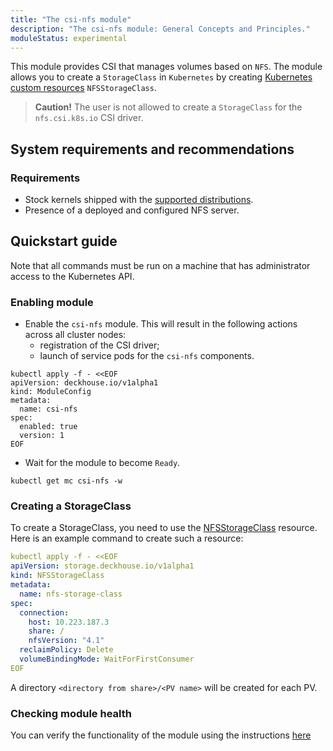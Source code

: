 ```yaml
---
title: "The csi-nfs module"
description: "The csi-nfs module: General Concepts and Principles."
moduleStatus: experimental
---
```


This module provides CSI that manages volumes based on `NFS`. The module allows you to create a `StorageClass` in `Kubernetes` by creating [Kubernetes custom resources](./cr.html#nfsstorageclass) `NFSStorageClass`.

> **Caution!** The user is not allowed to create a `StorageClass` for the `nfs.csi.k8s.io` CSI driver.

## System requirements and recommendations

### Requirements
- Stock kernels shipped with the [supported distributions](https://deckhouse.io/documentation/v1/supported_versions.html#linux).
- Presence of a deployed and configured NFS server.

## Quickstart guide

Note that all commands must be run on a machine that has administrator access to the Kubernetes API.

### Enabling module

- Enable the `csi-nfs` module. This will result in the following actions across all cluster nodes:
    - registration of the CSI driver;
    - launch of service pods for the `csi-nfs` components.

```shell
kubectl apply -f - <<EOF
apiVersion: deckhouse.io/v1alpha1
kind: ModuleConfig
metadata:
  name: csi-nfs
spec:
  enabled: true
  version: 1
EOF
```

- Wait for the module to become `Ready`.

```shell
kubectl get mc csi-nfs -w
```

### Creating a StorageClass

To create a StorageClass, you need to use the [NFSStorageClass](./cr.html#nfsstorageclass) resource. Here is an example command to create such a resource:

```yaml
kubectl apply -f - <<EOF
apiVersion: storage.deckhouse.io/v1alpha1
kind: NFSStorageClass
metadata:
  name: nfs-storage-class
spec:
  connection:
    host: 10.223.187.3
    share: /
    nfsVersion: "4.1"
  reclaimPolicy: Delete
  volumeBindingMode: WaitForFirstConsumer
EOF
```

A directory `<directory from share>/<PV name>` will be created for each PV.

### Checking module health

You can verify the functionality of the module using the instructions [here](./faq.html#how-to-check-module-health)
